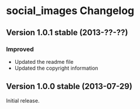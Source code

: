 social_images Changelog
=======================

Version 1.0.1 stable (2013-??-??)
---------------------------------

### Improved
- Updated the readme file
- Updated the copyright information


Version 1.0.0 stable (2013-07-29)
---------------------------------

Initial release.